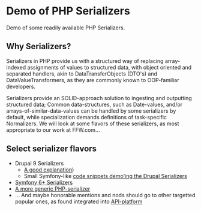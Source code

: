 # Demo of PHP Serializers
Demo of some readily available PHP Serializers.

## Why Serializers?
Serializers in PHP provide us with a structured way of replacing array-indexed assignments of values to structured data, with object oriented and separated handlers, akin to DataTransferObjects (DTO's) and DataValueTransformers, as they are commonly known to OOP-familiar developers.

Serializers provide an SOLID-approach solution to ingesting and outputting structured data; Common data-structures, such as Date-values, and/or arrays-of-similar-data-values can be handled by some serializers by default, while specialization demands definitions of task-specific Normalizers.
We will look at some flavors of these serializers, as most appropriate to our work at FFW.com...

## Select serializer flavors
* Drupal 9 Serializers
  * [A good explanation](https://www.drupal.org/docs/8/api/serialization-api/how-the-serializer-works))
  * Small Symfony-like [code snippets demo'ing the Drupal Serializers](https://www.drupal.org/docs/drupal-apis/serialization-api/serialization-api-overview)
* [Symfony 6+ Serializers](https://symfony.com/doc/current/components/serializer.html)
* [A more generic PHP-serializer](https://jmsyst.com/libs/serializer)
* ... And maybe honorable mentions and nods should go to other targetted popular ones, as found integrated into [API-platform](https://api-platform.com/docs/core/serialization/)
